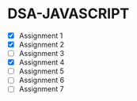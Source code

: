 # DSA-JAVASCRIPT
- [x] Assignment 1
- [x] Assignment 2
- [ ] Assignment 3
- [x] Assignment 4
- [ ] Assignment 5
- [ ] Assignment 6
- [ ] Assignment 7
